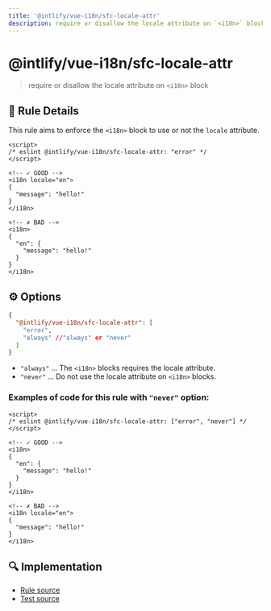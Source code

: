 ```yaml
---
title: '@intlify/vue-i18n/sfc-locale-attr'
description: require or disallow the locale attribute on `<i18n>` block
---
```


# @intlify/vue-i18n/sfc-locale-attr

> require or disallow the locale attribute on `<i18n>` block

## :book: Rule Details

This rule aims to enforce the `<i18n>` block to use or not the `locale` attribute.

<eslint-code-block>

<!-- eslint-skip -->

```vue
<script>
/* eslint @intlify/vue-i18n/sfc-locale-attr: "error" */
</script>

<!-- ✓ GOOD -->
<i18n locale="en">
{
  "message": "hello!"
}
</i18n>

<!-- ✗ BAD -->
<i18n>
{
  "en": {
    "message": "hello!"
  }
}
</i18n>
```

</eslint-code-block>

## :gear: Options

```json
{
  "@intlify/vue-i18n/sfc-locale-attr": [
    "error",
    "always" //"always" or "never"
  ]
}
```

- `"always"` ... The `<i18n>` blocks requires the locale attribute.
- `"never"` ... Do not use the locale attribute on `<i18n>` blocks.

### Examples of code for this rule with `"never"` option:

<eslint-code-block>

<!-- eslint-skip -->

```vue
<script>
/* eslint @intlify/vue-i18n/sfc-locale-attr: ["error", "never"] */
</script>

<!-- ✓ GOOD -->
<i18n>
{
  "en": {
    "message": "hello!"
  }
}
</i18n>

<!-- ✗ BAD -->
<i18n locale="en">
{
  "message": "hello!"
}
</i18n>
```

</eslint-code-block>

## :mag: Implementation

- [Rule source](https://github.com/intlify/eslint-plugin-vue-i18n/blob/master/lib/rules/sfc-locale-attr.ts)
- [Test source](https://github.com/intlify/eslint-plugin-vue-i18n/tree/master/tests/lib/rules/sfc-locale-attr.ts)
